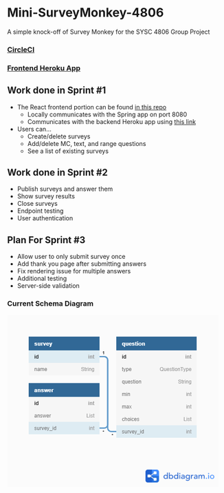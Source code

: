 # Mini-SurveyMonkey-4806
A simple knock-off of Survey Monkey for the SYSC 4806 Group Project

### [CircleCI](https://app.circleci.com/pipelines/github/aeiou80/Mini-SurveyMonkey-4806)
### [Frontend Heroku App](https://react-mini-surveymonkey.herokuapp.com/survey)

## Work done in Sprint #1
 - The React frontend portion can be found [in this repo](https://github.com/doodlehead/React-Mini-SurveyMonkey-4806)
   - Locally communicates with the Spring app on port 8080
   - Communicates with the backend Heroku app using [this link](https://mini-surveymonkey-4806.herokuapp.com/)
 - Users can...
   - Create/delete surveys
   - Add/delete MC, text, and range questions
   - See a list of existing surveys

## Work done in Sprint #2
 - Publish surveys and answer them
 - Show survey results
 - Close surveys
 - Endpoint testing
 - User authentication

## Plan For Sprint #3
- Allow user to only submit survey once
- Add thank you page after submitting answers
- Fix rendering issue for multiple answers
- Additional testing
- Server-side validation

### Current Schema Diagram
![DB Schema Diagram](src/images/DB_Schema.png?raw=true "DB Schema Diagram")
